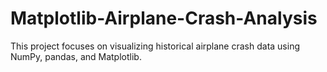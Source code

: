 # Matplotlib-Airplane-Crash-Analysis
This project focuses on visualizing historical airplane crash data using NumPy, pandas, and Matplotlib.
